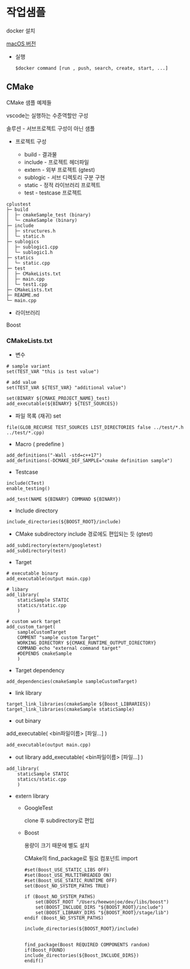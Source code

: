 # 작업샘플

docker 설치

 [macOS 버전](https://hub.docker.com/editions/community/docker-ce-desktop-mac/)


* 실행

    ```
    $docker command [run , push, search, create, start, ...]

    ```




## CMake
CMake 샘플 예제들

vscode는 실행하는 수준역할만 구성

솔루션 - 서브프로젝트 구성이 아닌 샘플

* 프로젝트 구성
  
    - build - 결과물
    - include - 프로젝트 헤더파일
    - extern - 외부 프로젝트 (gtest)
    - sublogic - 서브 디렉토리 구분 구현
    - static - 정적 라이브러리 프로젝트
    - test - testcase 프로젝트

```
cplustest                                                  
├─ build                            
│  ├─ cmakeSample_test (binary)                           
│  └─ cmakeSample (binary)                                                 
├─ include                                   
│  ├─ structures.h                            
│  └─ static.h                                                      
├─ sublogics                                   
│  ├─ sublogic1.cpp                            
│  └─ sublogic1.h                                                     
├─ statics     
│  └─ static.cpp                                                 
├─ test                                   
│  ├─ CMakeLists.txt                             
│  ├─ main.cpp                            
│  └─ test1.cpp                             
├─ CMakeLists.txt                              
├─ README.md                                   
└─ main.cpp   
```                                 
* 라이브러리
  
Boost


### CMakeLists.txt

* 변수

```
# sample variant
set(TEST_VAR "this is test value")

# add value
set(TEST_VAR ${TEST_VAR} "additional value")

set(BINARY ${CMAKE_PROJECT_NAME}_test)
add_executable(${BINARY} ${TEST_SOURCES})
```

* 파일 목록 (재귀) set
  
```
file(GLOB_RECURSE TEST_SOURCES LIST_DIRECTORIES false ../test/*.h ../test/*.cpp)
```

* Macro ( predefine )
  
```
add_definitions("-Wall -std=c++17")
add_definitions(-DCMAKE_DEF_SAMPLE="cmake definition sample")

```


* Testcase
```
include(CTest)
enable_testing()

add_test(NAME ${BINARY} COMMAND ${BINARY})
```


* Include directory 
```
include_directories(${BOOST_ROOT}/include) 
```

* CMake subdirectory
include 경로에도 편입되는 듯 (gtest)
```
add_subdirectory(extern/googletest)
add_subdirectory(test)
```

* Target
```
# executable binary
add_executable(output main.cpp)

# libary
add_library(
    staticSample STATIC 
    statics/static.cpp
    )

# custom work target
add_custom_target( 
    sampleCustomTarget 
    COMMENT "sample custom Target"
    WORKING_DIRECTORY ${CMAKE_RUNTIME_OUTPUT_DIRECTORY}
    COMMAND echo "external command target"
    #DEPENDS cmakeSample
    )
```

* Target dependency
```
add_dependencies(cmakeSample sampleCustomTarget)
```

* link library
```
target_link_libraries(cmakeSample ${Boost_LIBRARIES})
target_link_libraries(cmakeSample staticSample)
```

* out binary
  
add_executable( <bin파일이름> [파일...] )
```
add_executable(output main.cpp)
``` 

* out library
add_executable( <bin파일이름> <TYPE> [파일...] )
```
add_library(
    staticSample STATIC 
    statics/static.cpp
    )
```
* extern library

    - GoogleTest
        
        clone 후 subdirectory로 편입
    - Boost
        
        용량이 크기 때문에 별도 설치

        CMake의 find_package로 필요 컴포넌트 import
        ```
        #set(Boost_USE_STATIC_LIBS OFF) 
        #set(Boost_USE_MULTITHREADED ON)  
        #set(Boost_USE_STATIC_RUNTIME OFF) 
        set(Boost_NO_SYSTEM_PATHS TRUE) 

        if (Boost_NO_SYSTEM_PATHS)
            set(BOOST_ROOT "/Users/heewonjoe/dev/libs/boost")
            set(BOOST_INCLUDE_DIRS "${BOOST_ROOT}/include")
            set(BOOST_LIBRARY_DIRS "${BOOST_ROOT}/stage/lib")
        endif (Boost_NO_SYSTEM_PATHS)

        include_directories(${BOOST_ROOT}/include) 


        find_package(Boost REQUIRED COMPONENTS random) 
        if(Boost_FOUND)
        include_directories(${Boost_INCLUDE_DIRS}) 
        endif()

        ```